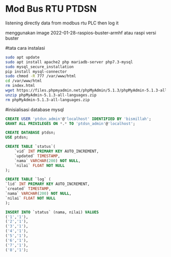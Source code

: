 # Mod Bus RTU PTDSN
listening directly data from modbus rtu PLC then log it

menggunakan image 2022-01-28-raspios-buster-armhf atau raspi versi buster

#tata cara instalasi
```sh
sudo apt update
sudo apt install apache2 php mariadb-server php7.3-mysql
sudo mysql_secure_installation
pip install mysql-connector
sudo chmod -R 777 /var/www/html
cd /var/www/html
rm index.html
wget https://files.phpmyadmin.net/phpMyAdmin/5.1.3/phpMyAdmin-5.1.3-all-languages.zip
unzip phpMyAdmin-5.1.3-all-languages.zip
rm phpMyAdmin-5.1.3-all-languages.zip
```

#inisialisasi database mysql
```sql
CREATE USER 'ptdsn_admin'@'localhost' IDENTIFIED BY 'bismillah';
GRANT ALL PRIVILEGES ON *.* TO 'ptdsn_admin'@'localhost';

CREATE DATABASE ptdsn;
USE ptdsn;

CREATE TABLE `status`(
    `vid` INT PRIMARY KEY AUTO_INCREMENT,
    `updated` TIMESTAMP,
    `nama` VARCHAR(200) NOT NULL,
    `nilai` FLOAT NOT NULL
);

CREATE TABLE `log` (
`lid` INT PRIMARY KEY AUTO_INCREMENT,
`created` TIMESTAMP,
`nama` VARCHAR(200) NOT NULL,
`nilai` FLOAT NOT NULL
);

INSERT INTO `status` (nama, nilai) VALUES 
('1','1'),
('2','1'),
('3','1'),
('4','1'),
('5','1'),
('6','1'),
('7','1'),
('8','1');
```
